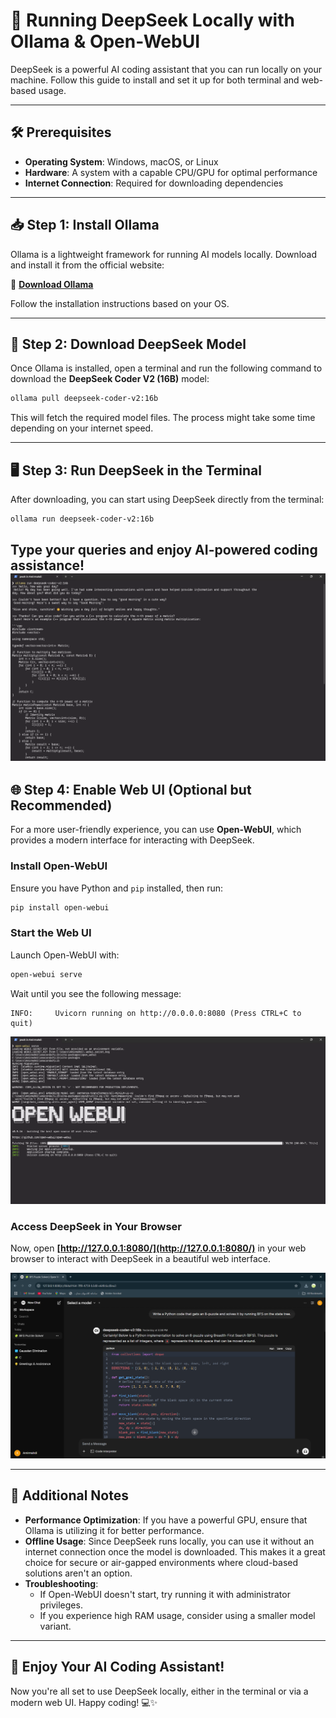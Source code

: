 # 🚀 Running DeepSeek Locally with Ollama & Open-WebUI

DeepSeek is a powerful AI coding assistant that you can run locally on your machine. Follow this guide to install and set it up for both terminal and web-based usage.

---

## 🛠 Prerequisites

- **Operating System**: Windows, macOS, or Linux
- **Hardware**: A system with a capable CPU/GPU for optimal performance
- **Internet Connection**: Required for downloading dependencies

---

## 📥 Step 1: Install Ollama

Ollama is a lightweight framework for running AI models locally. Download and install it from the official website:

🔗 **[Download Ollama](https://ollama.com/download)**

Follow the installation instructions based on your OS.

---

## 📌 Step 2: Download DeepSeek Model

Once Ollama is installed, open a terminal and run the following command to download the **DeepSeek Coder V2 (16B)** model:

```sh
ollama pull deepseek-coder-v2:16b
```

This will fetch the required model files. The process might take some time depending on your internet speed.

---

## 🖥 Step 3: Run DeepSeek in the Terminal

After downloading, you can start using DeepSeek directly from the terminal:

```sh
ollama run deepseek-coder-v2:16b
```

Type your queries and enjoy AI-powered coding assistance!
![Terminal usage](Images/terminal.png) 
---

## 🌐 Step 4: Enable Web UI (Optional but Recommended)

For a more user-friendly experience, you can use **Open-WebUI**, which provides a modern interface for interacting with DeepSeek.

### Install Open-WebUI

Ensure you have Python and `pip` installed, then run:

```sh
pip install open-webui
```

### Start the Web UI

Launch Open-WebUI with:

```sh
open-webui serve
```

Wait until you see the following message:

```
INFO:     Uvicorn running on http://0.0.0.0:8080 (Press CTRL+C to quit)
```
![UI 1](Images/UI_1.png) 

### Access DeepSeek in Your Browser

Now, open **[http://127.0.0.1:8080/](http://127.0.0.1:8080/)** in your web browser to interact with DeepSeek in a beautiful web interface.

![UI 2](Images/UI_2.png)

---

## 🎯 Additional Notes

- **Performance Optimization**: If you have a powerful GPU, ensure that Ollama is utilizing it for better performance.
- **Offline Usage**: Since DeepSeek runs locally, you can use it without an internet connection once the model is downloaded. This makes it a great choice for secure or air-gapped environments where cloud-based solutions aren't an option.
- **Troubleshooting**:
  - If Open-WebUI doesn't start, try running it with administrator privileges.
  - If you experience high RAM usage, consider using a smaller model variant.

---

## 🎉 Enjoy Your AI Coding Assistant!

Now you're all set to use DeepSeek locally, either in the terminal or via a modern web UI. Happy coding! 💻✨

